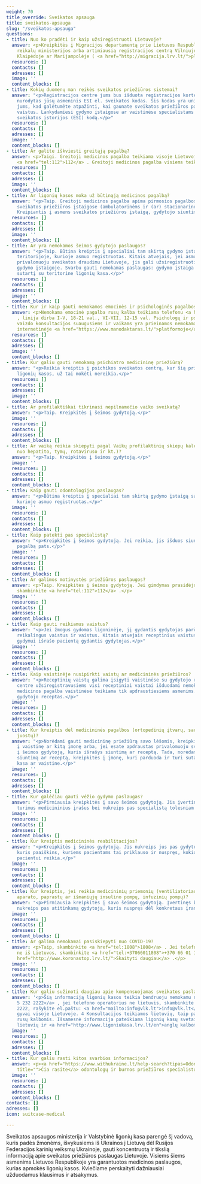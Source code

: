 ```yaml
---
weight: 70
title_override: Sveikatos apsauga
title: sveikatos-apsauga
slug: "/sveikatos-apsauga"
questions:
- title: Nuo ko pradėti ir kaip užsiregistruoti Lietuvoje?
  answer: <p>Kreipkitės į Migracijos departamentą prie Lietuvos Respublikos vidaus
    reikalų ministerijos arba artimiausią registracijos centrą Vilniuje, Alytuje,
    Klaipėdoje ar Marijampolėje ( <a href="http://migracija.lrv.lt/">plačiau</a> ).</p>
  resources: []
  contacts: []
  adresses: []
  image: ''
  content_blocks: []
- title: Kokių duomenų man reikės sveikatos priežiūros sistemai?
  answer: "<p>Registracijos centre jums bus išduota registracijos kortelė. Ten bus
    nurodytas jūsų asmeninis ESI el. sveikatos kodas. Šis kodas yra unikalus ir skirtas
    jums, kad galėtumėte atpažinti, kai gaunate sveikatos priežiūros paslaugas, receptinius
    vaistus. Lankydamiesi gydymo įstaigose ar vaistinėse specialistams pateikite Elektroninės
    sveikatos istorijos (ESI) kodą.</p>"
  resources: []
  contacts: []
  adresses: []
  image: ''
  content_blocks: []
- title: Ar galite iškviesti greitąją pagalbą?
  answer: <p>Taigi. Greitoji medicinos pagalba teikiama visoje Lietuvoje telefonu
    <a href="tel:112">112</a> . Greitoji medicinos pagalba visiems teikiama nemokamai.</p>
  resources: []
  contacts: []
  adresses: []
  image: ''
  content_blocks: []
- title: Ar ligonių kasos moka už būtinąją medicinos pagalbą?
  answer: "<p>Taip. Greitoji medicinos pagalba apima pirmosios pagalbos teikimą asmens
    sveikatos priežiūros įstaigose (ambulatorinėms ir (ar) stacionarinėms paslaugoms).
    Kreipiantis į asmens sveikatos priežiūros įstaigą, gydytojo siuntimo nereikia.</p>"
  resources: []
  contacts: []
  adresses: []
  image: ''
  content_blocks: []
- title: Ar yra nemokamos šeimos gydytojo paslaugos?
  answer: "<p>Taip. Būtina kreiptis į specialiai tam skirtą gydymo įstaigą savivaldos
    teritorijoje, kurioje asmuo registruotas. Kitais atvejais, jei asmuo jau yra apdraustas
    privalomuoju sveikatos draudimu Lietuvoje, jis gali užsiregistruoti pasirinktoje
    gydymo įstaigoje. Svarbu gauti nemokamas paslaugas: gydymo įstaiga turi pasirašyti
    sutartį su teritorine ligonių kasa.</p>"
  resources: []
  contacts: []
  adresses: []
  image: ''
  content_blocks: []
- title: Kur ir kaip gauti nemokamos emocinės ir psichologinės pagalbos?
  answer: <p>Nemokama emocinė pagalba rusų kalba teikiama telefonu <a href="tel:1809">1809</a>
    , linija dirba I-V, 18-21 val., VI-VII, 12-15 val. Psichologų ir psichoterapeutų
    vaizdo konsultacijos suaugusiems ir vaikams yra prieinamos nemokamai internete,
    internetinėje <a href="https://www.manodaktaras.lt/">platformoje</a></p>
  resources: []
  contacts: []
  adresses: []
  image: ''
  content_blocks: []
- title: Kur galiu gauti nemokamą psichiatro medicininę priežiūrą?
  answer: "<p>Reikia kreiptis į psichikos sveikatos centrą, kur šią priežiūrą apmoka
    ligonių kasos, už tai mokėti nereikia.</p>"
  resources: []
  contacts: []
  adresses: []
  image: ''
  content_blocks: []
- title: Ar profilaktiškai tikrinasi nepilnamečio vaiko sveikatą?
  answer: "<p>Taip. Kreipkitės į šeimos gydytoją.</p>"
  image: ''
  resources: []
  contacts: []
  adresses: []
  content_blocks: []
- title: Ar vaiką reikia skiepyti pagal Vaikų profilaktinių skiepų kalendorių (pvz.,
    nuo hepatito, tymų, rotaviruso ir kt.)?
  answer: "<p>Taip. Kreipkitės į šeimos gydytoją.</p>"
  image: ''
  resources: []
  contacts: []
  adresses: []
  content_blocks: []
- title: Kaip gauti odontologijos paslaugas?
  answer: "<p>Būtina kreiptis į specialiai tam skirtą gydymo įstaigą savivaldos teritorijoje,
    kurioje asmuo registruotas.</p>"
  image: ''
  resources: []
  contacts: []
  adresses: []
  content_blocks: []
- title: Kaip patekti pas specialistą?
  answer: "<p>Kreipkitės į šeimos gydytoją. Jei reikia, jis išduos siuntimą arba suteiks
    pagalbą pats.</p>"
  image: ''
  resources: []
  contacts: []
  adresses: []
  content_blocks: []
- title: Ar galimos motinystės priežiūros paslaugos?
  answer: <p>Taip. Kreipkitės į šeimos gydytoją. Jei gimdymas prasidėjo, nedelsdami
    skambinkite <a href="tel:112">112</a> .</p>
  image: ''
  resources: []
  contacts: []
  adresses: []
  content_blocks: []
- title: Kaip gauti reikiamus vaistus?
  answer: "<p>Jei žmogus gydomas ligoninėje, jį gydantis gydytojas parūpins visus
    reikalingus vaistus ir vaistus. Kitais atvejais receptinius vaistus ambulatoriniam
    gydymui išrašo pacientą gydantis gydytojas.</p>"
  image: ''
  resources: []
  contacts: []
  adresses: []
  content_blocks: []
- title: Kaip vaistinėje nusipirkti vaistų ar medicininės priežiūros?
  answer: "<p>Receptinių vaistų galima įsigyti vaistinėse su gydytojo receptu. Registracijos
    centre užsiregistravusiems visi receptiniai vaistai išduodami nemokamai. 3 Kompensuojamoji
    medicinos pagalba vaistinėse teikiama tik apdraustiesiems asmenims. Tam reikalingas
    gydytojo receptas.</p>"
  image: ''
  resources: []
  contacts: []
  adresses: []
  content_blocks: []
- title: Kur kreiptis dėl medicininės pagalbos (ortopedinių įtvarų, sauskelnių, diagnostinių
    juostų)?
  answer: "<p>Norėdami gauti medicininę priežiūrą savo lėšomis, kreipkitės tiesiogiai
    į vaistinę ar kitą įmonę arba, jei esate apdraustas privalomuoju sveikatos draudimu,
    į šeimos gydytoją, kuris išrašys siuntimą ar receptą. Tada, norėdami gauti gydytojo
    siuntimą ar receptą, kreipkitės į įmonę, kuri parduoda ir turi sutartį su ligonių
    kasa ar vaistine.</p>"
  image: ''
  resources: []
  contacts: []
  adresses: []
  content_blocks: []
- title: Kur galėčiau gauti vėžio gydymo paslaugas?
  answer: "<p>Pirmiausia kreipkitės į savo šeimos gydytoją. Jis įvertins būklę ir
    turimus medicininius įrašus bei nukreips pas specialistą tolesniam gydymui.</p>"
  image: ''
  resources: []
  contacts: []
  adresses: []
  content_blocks: []
- title: Kur kreiptis medicininės reabilitacijos?
  answer: "<p>Kreipkitės į šeimos gydytoją. Jis nukreips jus pas gydytoją reabilitologą,
    kuris paaiškins, kuriems pacientams tai priklauso ir nuspręs, kokios reabilitacijos
    pacientui reikia.</p>"
  image: ''
  resources: []
  contacts: []
  adresses: []
  content_blocks: []
- title: Kur kreiptis, jei reikia medicininių priemonių (ventiliatoriaus ir deguonies
    aparato, paprastų ar išmaniųjų insulino pompų, infuzinių pompų)?
  answer: "<p>Pirmiausia kreipkitės į savo šeimos gydytoją. Įvertinęs būklę ir poreikį
    nukreips pas atitinkamą gydytoją, kuris nuspręs dėl konkretaus įrankio paskyrimo.</p>"
  image: ''
  resources: []
  contacts: []
  adresses: []
  content_blocks: []
- title: Ar galima nemokamai pasiskiepyti nuo COVID-19?
  answer: <p>Taip, skambinkite <a href="tel:1808">1808</a> . Jei telefono operatorius
    ne iš Lietuvos, skambinkite <a href="tel:+37066011808">+370 66 01 1808</a> . <a
    href="http://www.koronastop.lrv.lt/">Skaityti daugiau</a> .</p>
  image: ''
  resources: []
  contacts: []
  adresses: []
  content_blocks: []
- title: Kur galiu sužinoti daugiau apie kompensuojamas sveikatos paslaugas Lietuvoje?
  answer: '<p>Šią informaciją ligonių kasos teikia bendruoju nemokamu numeriu <a href="tel:852322222">8
    5 232 2222</a> , jei telefono operatorius ne lietuvis, skambinkite +370 5 232
    2222, rašykite el.paštu: <a href="mailto:info@vlk.lt">info@vlk.lt</a> arba atvykus
    gyvai visoje Lietuvoje. 4 Konsultacijos teikiamos lietuvių, taip pat anglų ir
    rusų kalbomis. Išsamesnė informacija pateikiama ligonių kasų svetainėje <a href="http://ligoniukasa.lrv.lt/">ligoniukasa.lrv.lt</a>
    lietuvių ir <a href="http://www.ligoniukasa.lrv.lt/en">anglų kalbomis</a> .</p>'
  image: ''
  resources: []
  contacts: []
  adresses: []
  content_blocks: []
- title: Kur galiu rasti kitos svarbios informacijos?
  answer: <p><a href="https://www.withukraine.lt/help-search?tipas=Odontologin%C4%97+pagalba"
    title="">Čia rasite</a> odontologų ir burnos priežiūros specialistų</p>
  image: ''
  resources: []
  contacts: []
  adresses: []
  content_blocks: []
contacts: []
adresses: []
icon: suitcase-medical

---
```

Sveikatos apsaugos ministerija ir Valstybinė ligonių kasa parengė šį vadovą, kuris padės žmonėms, išvykusiems iš Ukrainos į Lietuvą dėl Rusijos Federacijos karinių veiksmų Ukrainoje, gauti koncentruotą ir tikslią informaciją apie sveikatos priežiūros paslaugas Lietuvoje. Visiems šiems asmenims Lietuvos Respublikoje yra garantuotos medicinos paslaugos, kurias apmokės ligonių kasos. Kviečiame perskaityti dažniausiai užduodamus klausimus ir atsakymus.
